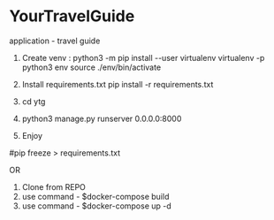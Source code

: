 # YourTravelGuide
 application - travel guide


1. Create venv :
    python3 -m pip install --user virtualenv
    virtualenv -p python3 env
    source ./env/bin/activate

2. Install requirements.txt
    pip install -r requirements.txt

3. cd ytg

4. python3 manage.py runserver 0.0.0.0:8000

5. Enjoy


#pip freeze > requirements.txt


OR

1. Clone from REPO
2. use command - $docker-compose build
3. use command - $docker-compose up -d